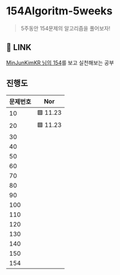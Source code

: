 # 154Algoritm-5weeks

> 5주동안 154문제의 알고리즘을 풀어보자!

## 🔗 LINK

[MinJunKimKR 님의 154](https://github.com/MinJunKimKR/154Algoritm-5weeks)를 보고 실천해보는 공부

## 진행도

| 문제번호 | Nor      |
| -------- | -------- |
| 10       | 🟩 11.23 |
| 20       | 🟩 11.23 |
| 30       |          |
| 40       |          |
| 50       |          |
| 60       |          |
| 70       |          |
| 80       |          |
| 90       |          |
| 100      |          |
| 110      |          |
| 120      |          |
| 130      |          |
| 140      |          |
| 150      |          |
| 154      |          |
